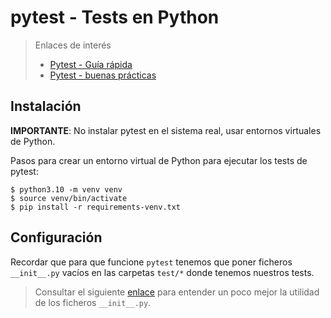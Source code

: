 
# pytest - Tests en Python

> Enlaces de interés
> * [Pytest - Guía rápida](https://isolution.pro/es/t/pytest/pytest-quick-guide/pytest-guia-rapida)
> * [Pytest - buenas prácticas](https://docs.pytest.org/en/latest/explanation/goodpractices.html)

## Instalación

**IMPORTANTE**: No instalar pytest en el sistema real, usar entornos virtuales de Python.

Pasos para crear un entorno virtual de Python para ejecutar los tests de pytest:
```
$ python3.10 -m venv venv
$ source venv/bin/activate
$ pip install -r requirements-venv.txt
```

## Configuración

Recordar que para que funcione `pytest` tenemos que poner ficheros `__init__.py` vacíos en las carpetas `test/*` donde tenemos nuestros tests.

> Consultar el siguiente [enlace](https://es.stackoverflow.com/questions/224979/es-necesario-usar-init-py-para-los-paquetes-en-python-3) para entender un poco mejor la utilidad de los ficheros `__init__.py`.
